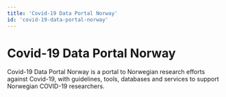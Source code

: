 ```yaml
---
title: 'Covid-19 Data Portal Norway'
id: 'covid-19-data-portal-norway'
---
```

# Covid-19 Data Portal Norway
Covid-19 Data Portal Norway is a portal to Norwegian research efforts against Covid-19, with guidelines, tools, databases and services to support Norwegian COVID-19 researchers.
